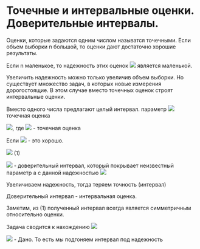 # Точечные и интервальные оценки. Доверительные интервалы.

Оценки, которые задаются одним числом называтся точечными. Если объем выборки n большой, то оценки дают достаточно хорошие результаты. 


Если n маленькое, то надежность этих оценок ![](https://latex.codecogs.com/svg.latex?\gamma) является маленькой.

Увеличить надежность можно только увеличив объем выборки. Но существует множество задач, в которых новые измерения дорогостоящие. В этом случае вместо точечных оценок строят интервальные оценки.

Вместо одного числа предлагают целый интервал.
параметр ![](https://latex.codecogs.com/svg.latex?a\rightarrow&space;\tilde{a}) точечная оценка

![](https://latex.codecogs.com/svg.latex?\gamma&space;=&space;p(\left&space;|&space;\tilde{a}&space;-&space;a\right&space;|<\varepsilon&space;)), где ![](https://latex.codecogs.com/svg.latex?\varepsilon) - точечная оценка

Если ![](https://latex.codecogs.com/svg.latex?\varepsilon&space;\rightarrow&space;0,&space;\gamma&space;\rightarrow&space;1) - это хорошо.

![](https://latex.codecogs.com/svg.latex?\tilde{a}-\varepsilon&space;<&space;a&space;<&space;\tilde{a}&plus;\varepsilon&space;;&space;\tilde{a}-\varepsilon&space;=\tilde{a_{1}};\tilde{a}&plus;\varepsilon&space;=\tilde{a_{2}}) (1)

![](https://latex.codecogs.com/svg.latex?(\tilde{a_{1}},\tilde{a_{2}})) - доверительный интервал, который покрывает неизвестный параметр а с данной надежностью ![](https://latex.codecogs.com/svg.latex?\gamma)

Увеличиваем надежность, тогда теряем точность (интервал)

Доверительный интервал - интервальная оценка.

Заметим, из (1) полученный интервал всегда является симметричным относительно оценки.

Задача сводится к нахождению ![](https://latex.codecogs.com/svg.latex?\varepsilon)

![](https://latex.codecogs.com/svg.latex?\gamma) - Дано. То есть мы подгоняем интервал под надежность



